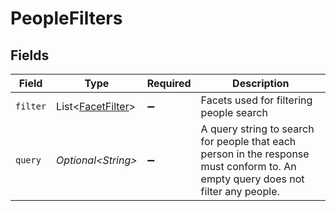 # PeopleFilters


## Fields

| Field                                                                                                                            | Type                                                                                                                             | Required                                                                                                                         | Description                                                                                                                      |
| -------------------------------------------------------------------------------------------------------------------------------- | -------------------------------------------------------------------------------------------------------------------------------- | -------------------------------------------------------------------------------------------------------------------------------- | -------------------------------------------------------------------------------------------------------------------------------- |
| `filter`                                                                                                                         | List\<[FacetFilter](../../models/components/FacetFilter.md)>                                                                     | :heavy_minus_sign:                                                                                                               | Facets used for filtering people search                                                                                          |
| `query`                                                                                                                          | *Optional\<String>*                                                                                                              | :heavy_minus_sign:                                                                                                               | A query string to search for people that each person in the response must conform to. An empty query does not filter any people. |